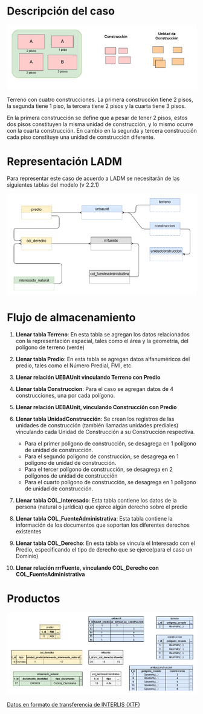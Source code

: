 # Descripción del caso

![Caso 01](https://github.com/AgenciaImplementacion/condiciones_predios/blob/master/nph/caso_01/NPH%20Caso%2001.png)

Terreno con cuatro construcciones.
La primera construcción tiene 2 pisos, la segunda tiene 1 piso, la tercera tiene 2 pisos y la cuarta tiene 3 pisos.

En la primera construcción se define que a pesar de tener 2 pisos, estos dos pisos constituyen la misma unidad de construcción, y lo mismo ocurre con la cuarta construcción. En cambio en la segunda y tercera construcción cada piso constituye una unidad de construcción diferente.

# Representación LADM

Para representar este caso de acuerdo a LADM se necesitarán de las siguientes tablas del modelo (v 2.2.1)

![Diagrama Entidad Relación simplificado](https://github.com/AgenciaImplementacion/condiciones_predios/blob/master/nph/caso_01/NPH%20Caso%2001-ER.png)

# Flujo de almacenamiento

1. **Llenar tabla Terreno**: En esta tabla se agregan los datos relacionados con la representación espacial, tales como el área y la geometría, del polígono de terreno (verde)
2. **Llenar tabla Predio**: En esta tabla se agregan datos alfanuméricos del predio, tales como el Número Predial, FMI, etc.
3. **Llenar relación UEBAUnit vinculando Terreno con Predio**
4. **Llenar tabla Construccion**: Para el caso se agregan datos de 4 construcciones, una por cada polígono. 
5. **Llenar relación UEBAUnit, vinculando Construcción con Predio**
6. **Llenar tabla UnidadConstrucción**: Se crean los registros de las unidades de construcción (también llamadas unidades prediales) vinculando cada Unidad de Construcción a su Construcción respectiva. 

   + Para el primer polígono de construcción, se desagrega en 1 polígono de unidad de construcción. 
   + Para el segundo polígono de construcción, se desagrega en 1 polígono de unidad de construcción.
   + Para el tercer polígono de construcción, se desagrega en 2 polígonos de unidad de construcción
   + Para el cuarto polígono de construcción, se desagrega en 1 polígono de unidad de construcción. 
   
7. **Llenar tabla COL_Interesado**: Esta tabla contiene los datos de la persona (natural o jurídica) que ejerce algún derecho sobre el predio
8. **Llenar tabla COL_FuenteAdministrativa**: Esta tabla contiene la información de los documentos que soportan los diferentes derechos existentes
9. **Llenar tabla COL_Derecho**: En esta tabla se vincula el Interesado con el Predio, especificando el tipo de derecho que se ejerce(para el caso un Dominio)
10. **Llenar relación rrrFuente, vinculando COL_Derecho con COL_FuenteAdministrativa**


# Productos

![Esquema de tablas](https://github.com/AgenciaImplementacion/condiciones_predios/blob/master/nph/caso_01/NPH%20Caso%2001-Tablas.png)

[Datos en formato de transferencia de INTERLIS (XTF)](https://raw.githubusercontent.com/AgenciaImplementacion/condiciones_predios/master/nph/caso_01/nph_caso_01.xtf)
